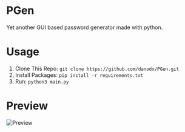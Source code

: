 # PGen
Yet another GUI based password generator made with python.

# Usage
1) Clone This Repo: `git clone https://github.com/danodx/PGen.git`
2) Install Packages: `pip install -r requirements.txt`
3) Run: `python3 main.py`

# Preview

![Preview](https://raw.githubusercontent.com/danodx/PGen/main/pic.png|alt=img)
